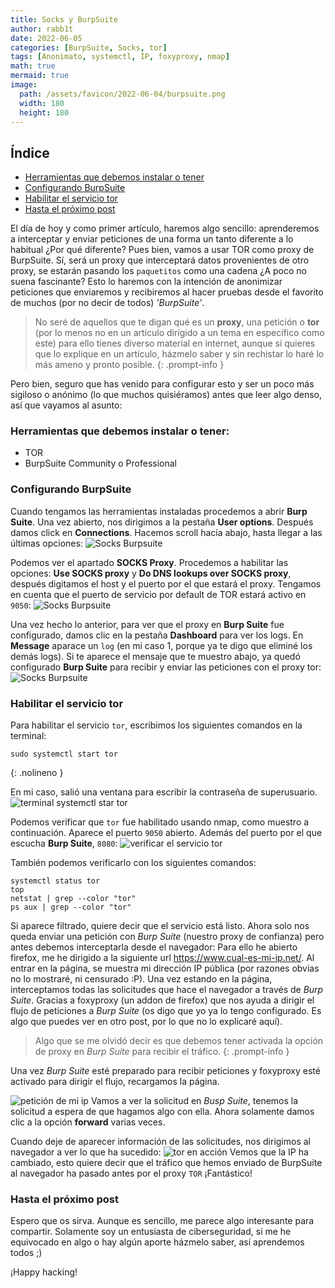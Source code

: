 ```yaml
---
title: Socks y BurpSuite
author: rabb1t
date: 2022-06-05
categories: [BurpSuite, Socks, tor]
tags: [Anonimato, systemctl, IP, foxyproxy, nmap]
math: true
mermaid: true
image:
  path: /assets/favicon/2022-06-04/burpsuite.png
  width: 180
  height: 180
---
```


## Índice
- [Herramientas que debemos instalar o tener](#herramientas-que-debemos-instalar-o-tener)
- [Configurando BurpSuite](#configurando-burpsuite)
- [Habilitar el servicio tor](#habilitar-el-servicio-tor)
- [Hasta el próximo post](#hasta-el-próximo-post)


El día de hoy y como primer artículo, haremos algo sencillo: aprenderemos a interceptar y enviar peticiones de una forma un tanto diferente a lo habitual ¿Por qué diferente? Pues bien, vamos a usar TOR como proxy de BurpSuite. Sí, será un proxy que interceptará datos provenientes de otro proxy, se estarán pasando los `paquetitos` como una cadena ¿A poco no suena fascinante? Esto lo haremos con la intención de anonimizar peticiones que enviaremos y recibiremos al hacer pruebas desde el favorito de muchos (por no decir de todos) *'BurpSuite'*.

> No seré de aquellos que te digan qué es un __proxy__, una petición o __tor__ (por lo menos no en un artículo dirigido a un tema en específico como este) para ello tienes diverso material en internet, aunque si quieres que lo explique en un artículo, házmelo saber y sin rechistar lo haré lo más ameno y pronto posible.
{: .prompt-info }

Pero bien, seguro que has venido para configurar esto y ser un poco más sigiloso o anónimo (lo que muchos quisiéramos) antes que leer algo denso, así que vayamos al asunto:

### Herramientas que debemos instalar o tener:
- TOR
- BurpSuite Community o Professional

### Configurando BurpSuite
Cuando tengamos las herramientas instaladas procedemos a abrir __Burp Suite__. Una vez abierto, nos dirigimos a la pestaña __User options__. Después damos click en __Connections__. Hacemos scroll hacía abajo, hasta llegar a las últimas opciones:
![Socks Burpsuite](/assets/favicon/2022-06-04/burpsocks1.png)

Podemos ver el apartado __SOCKS Proxy__. Procedemos a habilitar las opciones: __Use SOCKS proxy__ y __Do DNS lookups over SOCKS proxy__, después digitamos el host y el puerto por el que estará el proxy. Tengamos en cuenta que el puerto de servicio por default de TOR estará activo en `9050`:
![Socks Burpsuite](/assets/favicon/2022-06-04/burpsocks2.png)

Una vez hecho lo anterior, para ver que el proxy en __Burp Suite__ fue configurado, damos clic en la pestaña __Dashboard__ para ver los logs. En __Message__ aparace un `log` (en mi caso 1, porque ya te digo que eliminé los demás logs). Si te aparece el mensaje que te muestro abajo, ya quedó configurado __Burp Suite__ para recibir y enviar las peticiones con el proxy tor:
![Socks Burpsuite](/assets/favicon/2022-06-04/burpsocks3.png)

### Habilitar el servicio tor
Para habilitar el servicio `tor`, escribimos los siguientes comandos en la terminal:

```shell
sudo systemctl start tor
```
{: .nolineno }

En mi caso, salió una ventana para escribir la contraseña de superusuario.
![terminal systemctl star tor](/assets/favicon/2022-06-04/burpsocks4.png)

Podemos verificar que `tor` fue habilitado usando nmap, como muestro a continuación. Aparece el puerto `9050` abierto. Además del puerto por el que escucha __Burp Suite__, `8080`:
![verificar el servicio tor](/assets/favicon/2022-06-04/burpsocks5.png)

También podemos verificarlo con los siguientes comandos:
```shell
systemctl status tor
top
netstat | grep --color "tor"
ps aux | grep --color "tor"
```

Si aparece filtrado, quiere decir que el servicio está listo. Ahora solo nos queda enviar una petición con _Burp Suite_ (nuestro proxy de confianza) pero antes debemos interceptarla desde el navegador:
Para ello he abierto firefox, me he dirigido a la siguiente url <https://www.cual-es-mi-ip.net/>. Al entrar en la página, se muestra mi dirección IP pública (por razones obvias no lo mostraré, ni censurado :P). Una vez estando en la página, interceptamos todas las solicitudes que hace el navegador a través de _Burp Suite_. Gracias a foxyproxy (un addon de firefox) que nos ayuda a dirigir el flujo de peticiones a _Burp Suite_ (os digo que yo ya lo tengo configurado. Es algo que puedes ver en otro post, por lo que no lo explicaré aquí).

> Algo que se me olvidó decir es que debemos tener activada la opción de proxy en _Burp Suite_ para recibir el tráfico.
{: .prompt-info }

Una vez _Burp Suite_ esté preparado para recibir peticiones y foxyproxy esté activado para dirigir el flujo, recargamos la página.

![petición de mi ip](/assets/favicon/2022-06-04/burpsocks6.png)
Vamos a ver la solicitud en _Busp Suite_, tenemos la solicitud a espera de que hagamos algo con ella. Ahora solamente damos clic a la opción __forward__ varias veces.

Cuando deje de aparecer información de las solicitudes, nos dirigimos al navegador a ver lo que ha sucedido:
![tor en acción](/assets/favicon/2022-06-04/burpsocks7.png)
Vemos que la IP ha cambiado, esto quiere decir que el tráfico que hemos enviado de BurpSuite al navegador ha pasado antes por el proxy `TOR` ¡Fantástico!

### Hasta el próximo post
Espero que os sirva. Aunque es sencillo, me parece algo interesante para compartir.
Solamente soy un entusiasta de ciberseguridad, si me he equivocado en algo o hay algún aporte házmelo saber, así aprendemos todos ;)

¡Happy hacking!